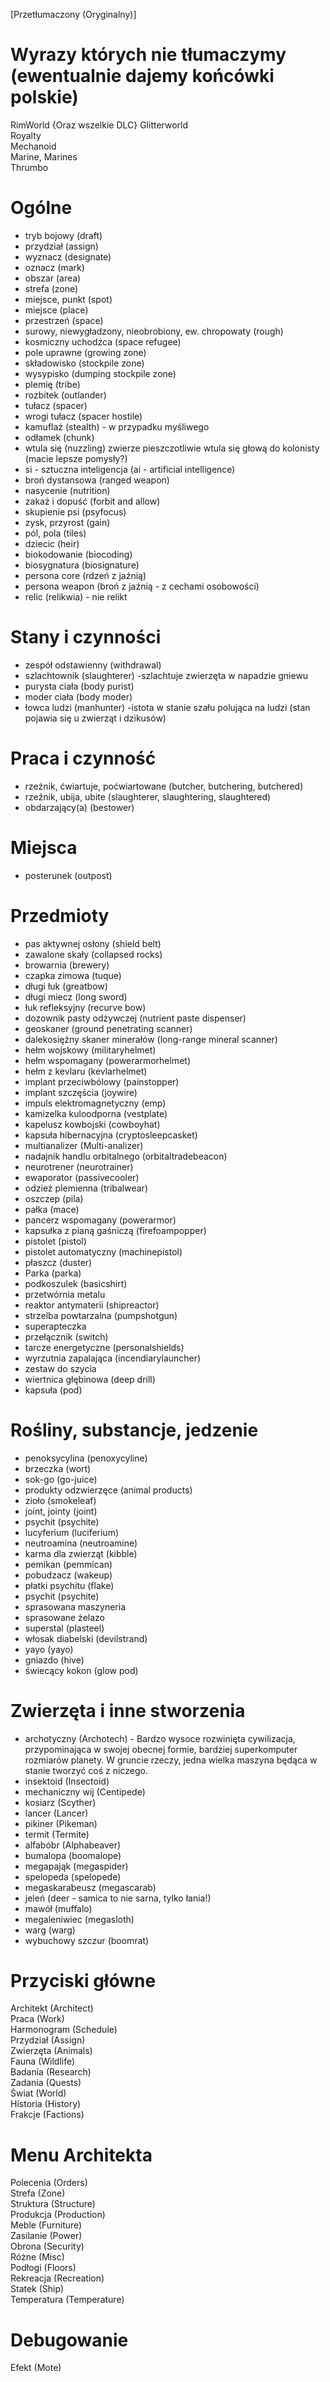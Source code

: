 
[Przetłumaczony (Oryginalny)]
    
# Wyrazy których nie tłumaczymy (ewentualnie dajemy końcówki polskie)
RimWorld {Oraz wszelkie DLC}
Glitterworld  
Royalty  
Mechanoid  
Marine, Marines  
Thrumbo
  
# Ogólne  
* tryb bojowy (draft)  
* przydział (assign)  
* wyznacz (designate)  
* oznacz (mark)  
* obszar (area)  
* strefa (zone)
* miejsce, punkt (spot)  
* miejsce (place)  
* przestrzeń (space)  
* surowy, niewygładzony, nieobrobiony, ew. chropowaty (rough)  
* kosmiczny uchodźca (space refugee)  
* pole uprawne (growing zone)  
* składowisko (stockpile zone)  
* wysypisko (dumping stockpile zone)  
* plemię (tribe)    
* rozbitek (outlander)  
* tułacz (spacer)  
* wrogi tułacz (spacer hostile) 
* kamuflaż (stealth) - w przypadku myśliwego  
* odłamek (chunk)  
* wtula się (nuzzling) zwierze pieszczotliwie wtula się głową do kolonisty (macie lepsze pomysły?)  
* si - sztuczna inteligencja (ai - artificial intelligence)  
* broń dystansowa (ranged weapon)  
* nasycenie (nutrition)  
* zakaż i dopuść (forbit and allow)  
* skupienie psi (psyfocus)  
* zysk, przyrost (gain)  
* pól, pola (tiles)  
* dziecic (heir)  
* biokodowanie (biocoding)  
* biosygnatura (biosignature)  
* persona core (rdzeń z jaźnią)  
* persona weapon (broń z jaźnią - z cechami osobowości)  
* relic (relikwia) - nie relikt  
  
# Stany i czynności  
* zespół odstawienny (withdrawal)  
* szlachtownik (slaughterer) -szlachtuje zwierzęta w napadzie gniewu  
* purysta ciała (body purist)  
* moder ciała (body moder)  
* łowca ludzi (manhunter) -istota w stanie szału polująca na ludzi (stan pojawia się u zwierząt i dzikusów)

# Praca i czynność  
*  rzeźnik, ćwiartuje, poćwiartowane (butcher, butchering, butchered)  
*  rzeźnik, ubija, ubite (slaughterer, slaughtering, slaughtered)  
*  obdarzający(a) (bestower)
  
# Miejsca  
* posterunek (outpost)  
  
# Przedmioty  
* pas aktywnej osłony (shield belt)  
* zawalone skały (collapsed rocks)  
* browarnia (brewery)  
* czapka zimowa (tuque)  
* długi łuk (greatbow)  
* długi miecz (long sword)  
* łuk refleksyjny (recurve bow)  
* dozownik pasty odżywczej (nutrient paste dispenser)
* geoskaner (ground penetrating scanner)  
* dalekosiężny skaner minerałów (long-range mineral scanner)  
* hełm wojskowy (militaryhelmet)  
* hełm wspomagany (powerarmorhelmet)  
* hełm z kevlaru (kevlarhelmet)  
* implant przeciwbólowy (painstopper)  
* implant szczęścia (joywire)  
* impuls elektromagnetyczny (emp)  
* kamizelka kuloodporna (vestplate)  
* kapelusz kowbojski (cowboyhat)  
* kapsuła hibernacyjna (cryptosleepcasket)  
* multianalizer (Multi-analizer)
* nadajnik handlu orbitalnego (orbitaltradebeacon)  
* neurotrener (neurotrainer)  
* ewaporator (passivecooler)  
* odzież plemienna (tribalwear)  
* oszczep (pila)  
* pałka (mace)  
* pancerz wspomagany (powerarmor)  
* kapsułka z pianą gaśniczą (firefoampopper)  
* pistolet (pistol)  
* pistolet automatyczny (machinepistol)  
* płaszcz (duster)  
* Parka (parka)  
* podkoszulek (basicshirt)  
* przetwórnia metalu  
* reaktor antymaterii (shipreactor)  
* strzelba powtarzalna (pumpshotgun)  
* superapteczka  
* przełącznik (switch)  
* tarcze energetyczne (personalshields)  
* wyrzutnia zapalająca (incendiarylauncher)  
* zestaw do szycia  
* wiertnica głębinowa (deep drill)  
* kapsuła (pod)  

# Rośliny, substancje, jedzenie  
* penoksycylina (penoxycyline)
* brzeczka (wort)  
* sok-go (go-juice)    
* produkty odzwierzęce (animal products)  
* zioło (smokeleaf)  
* joint, jointy (joint)  
* psychit (psychite)
* lucyferium (luciferium)   
* neutroamina (neutroamine) 
* karma dla zwierząt (kibble)  
* pemikan (pemmican)  
* pobudzacz (wakeup)  
* płatki psychitu (flake)  
* psychit (psychite)  
* sprasowana maszyneria  
* sprasowane żelazo  
* superstal (plasteel)  
* włosak diabelski (devilstrand)  
* yayo (yayo)  
* gniazdo (hive)  
* świecący kokon (glow pod)  

# Zwierzęta i inne stworzenia  
* archotyczny (Archotech) - Bardzo wysoce rozwinięta cywilizacja, przypominająca w swojej obecnej formie,
                            bardziej superkomputer rozmiarów planety.
                            W gruncie rzeczy, jedna wielka maszyna będąca w stanie tworzyć coś z niczego.
* insektoid (Insectoid)
* mechaniczny wij (Centipede)  
* kosiarz (Scyther)  
* lancer (Lancer)
* pikiner (Pikeman)
* termit (Termite)
* alfabóbr (Alphabeaver)  
* bumalopa (boomalope)  
* megapająk (megaspider)  
* spelopeda (spelopede)
* megaskarabeusz (megascarab)  
* jeleń (deer - samica to nie sarna, tylko łania!)  
* mawół (muffalo)
* megaleniwiec (megasloth)
* warg (warg)  
* wybuchowy szczur (boomrat)  
  
# Przyciski główne  
Architekt (Architect)  
Praca (Work)  
Harmonogram (Schedule)  
Przydział (Assign)  
Zwierzęta (Animals)  
Fauna (Wildlife)  
Badania (Research)  
Zadania (Quests)  
Świat (World)  
Historia (History)  
Frakcje (Factions)  

# Menu Architekta  
Polecenia (Orders)  
Strefa (Zone)  
Struktura (Structure)  
Produkcja (Production)  
Meble (Furniture)  
Zasilanie (Power)  
Obrona (Security)  
Różne (Misc)  
Podłogi (Floors)  
Rekreacja (Recreation)  
Statek (Ship)  
Temperatura (Temperature)

# Debugowanie
Efekt (Mote)
  
  
  